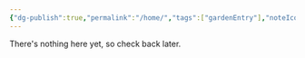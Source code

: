 ```yaml
---
{"dg-publish":true,"permalink":"/home/","tags":["gardenEntry"],"noteIcon":""}
---
```


There's nothing here yet, so check back later.